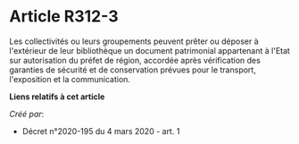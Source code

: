 # Article R312-3

Les collectivités ou leurs groupements peuvent prêter ou déposer à l'extérieur de leur bibliothèque un document patrimonial
appartenant à l'Etat sur autorisation du préfet de région, accordée après vérification des garanties de sécurité et de
conservation prévues pour le transport, l'exposition et la communication.

**Liens relatifs à cet article**

_Créé par_:

  - Décret n°2020-195 du 4 mars 2020 - art. 1
